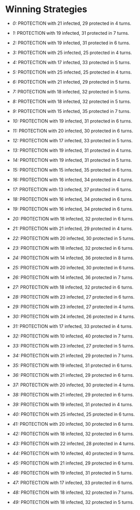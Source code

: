 # Winning Strategies

* _0:_ PROTECTION with 21 infected, 29 protected in 4 turns.


* _1:_ PROTECTION with 19 infected, 31 protected in 7 turns.


* _2:_ PROTECTION with 19 infected, 31 protected in 6 turns.


* _3:_ PROTECTION with 25 infected, 25 protected in 4 turns.


* _4:_ PROTECTION with 17 infected, 33 protected in 5 turns.


* _5:_ PROTECTION with 25 infected, 25 protected in 4 turns.


* _6:_ PROTECTION with 21 infected, 29 protected in 5 turns.


* _7:_ PROTECTION with 18 infected, 32 protected in 5 turns.


* _8:_ PROTECTION with 18 infected, 32 protected in 5 turns.


* _9:_ PROTECTION with 15 infected, 35 protected in 7 turns.


* _10:_ PROTECTION with 19 infected, 31 protected in 6 turns.


* _11:_ PROTECTION with 20 infected, 30 protected in 6 turns.


* _12:_ PROTECTION with 17 infected, 33 protected in 5 turns.


* _13:_ PROTECTION with 19 infected, 31 protected in 4 turns.


* _14:_ PROTECTION with 19 infected, 31 protected in 5 turns.


* _15:_ PROTECTION with 15 infected, 35 protected in 6 turns.


* _16:_ PROTECTION with 16 infected, 34 protected in 4 turns.


* _17:_ PROTECTION with 13 infected, 37 protected in 6 turns.


* _18:_ PROTECTION with 16 infected, 34 protected in 6 turns.


* _19:_ PROTECTION with 16 infected, 34 protected in 6 turns.


* _20:_ PROTECTION with 18 infected, 32 protected in 6 turns.


* _21:_ PROTECTION with 21 infected, 29 protected in 4 turns.


* _22:_ PROTECTION with 20 infected, 30 protected in 5 turns.


* _23:_ PROTECTION with 18 infected, 32 protected in 6 turns.


* _24:_ PROTECTION with 14 infected, 36 protected in 8 turns.


* _25:_ PROTECTION with 20 infected, 30 protected in 6 turns.


* _26:_ PROTECTION with 14 infected, 36 protected in 7 turns.


* _27:_ PROTECTION with 18 infected, 32 protected in 6 turns.


* _28:_ PROTECTION with 23 infected, 27 protected in 6 turns.


* _29:_ PROTECTION with 23 infected, 27 protected in 4 turns.


* _30:_ PROTECTION with 24 infected, 26 protected in 4 turns.


* _31:_ PROTECTION with 17 infected, 33 protected in 4 turns.


* _32:_ PROTECTION with 10 infected, 40 protected in 7 turns.


* _33:_ PROTECTION with 23 infected, 27 protected in 5 turns.


* _34:_ PROTECTION with 21 infected, 29 protected in 7 turns.


* _35:_ PROTECTION with 19 infected, 31 protected in 6 turns.


* _36:_ PROTECTION with 21 infected, 29 protected in 6 turns.


* _37:_ PROTECTION with 20 infected, 30 protected in 4 turns.


* _38:_ PROTECTION with 21 infected, 29 protected in 6 turns.


* _39:_ PROTECTION with 19 infected, 31 protected in 4 turns.


* _40:_ PROTECTION with 25 infected, 25 protected in 6 turns.


* _41:_ PROTECTION with 20 infected, 30 protected in 6 turns.


* _42:_ PROTECTION with 18 infected, 32 protected in 6 turns.


* _43:_ PROTECTION with 22 infected, 28 protected in 4 turns.


* _44:_ PROTECTION with 10 infected, 40 protected in 9 turns.


* _45:_ PROTECTION with 21 infected, 29 protected in 6 turns.


* _46:_ PROTECTION with 19 infected, 31 protected in 5 turns.


* _47:_ PROTECTION with 17 infected, 33 protected in 6 turns.


* _48:_ PROTECTION with 18 infected, 32 protected in 7 turns.


* _49:_ PROTECTION with 18 infected, 32 protected in 5 turns.


